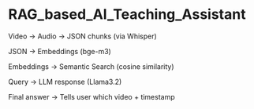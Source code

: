 # RAG_based_AI_Teaching_Assistant

Video → Audio → JSON chunks (via Whisper)

JSON → Embeddings (bge-m3)

Embeddings → Semantic Search (cosine similarity)

Query → LLM response (Llama3.2)

Final answer → Tells user which video + timestamp